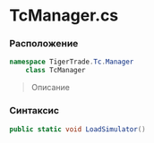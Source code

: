 
# TcManager.cs
### Расположение
```csharp
namespace TigerTrade.Tc.Manager  
    class TcManager
```

> Описание

### Синтаксис
```csharp
public static void LoadSimulator()
```
